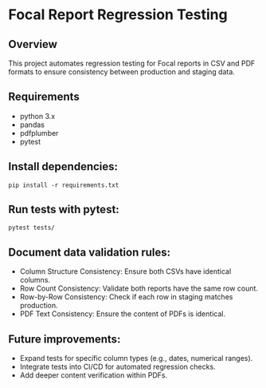 # Focal Report Regression Testing

## Overview
This project automates regression testing for Focal reports in CSV and PDF formats to ensure consistency between production and staging data.

## Requirements
- python 3.x
- pandas
- pdfplumber
- pytest

## Install dependencies:
    pip install -r requirements.txt

## Run tests with pytest:
    pytest tests/

## Document data validation rules:
- Column Structure Consistency: Ensure both CSVs have identical columns.
- Row Count Consistency: Validate both reports have the same row count.
- Row-by-Row Consistency: Check if each row in staging matches production.
- PDF Text Consistency: Ensure the content of PDFs is identical.

## Future improvements:
- Expand tests for specific column types (e.g., dates, numerical ranges).
- Integrate tests into CI/CD for automated regression checks.
- Add deeper content verification within PDFs.
